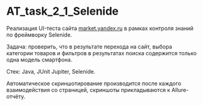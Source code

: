 # AT_task_2_1_Selenide
Реализация UI-теста сайта [market.yandex.ru](http://market.yandex.ru) в рамках контроля знаний по фреймворку Selenide.

Задача: проверить, что в результате перехода на сайт, выбора категории товаров и фильтров в результатах поиска содержится только одна модель смартфона.

Стек: Java, JUnit Jupiter, Selenide.

Автоматическое скриншотирование производится после каждого взаимодействия со страницей, скриншоты прикладываются к Allure-отчёту.

